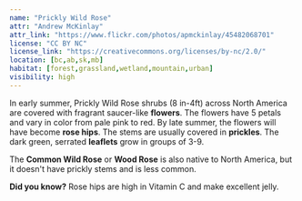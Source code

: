 ```yaml
---
name: "Prickly Wild Rose"
attr: "Andrew McKinlay"
attr_link: "https://www.flickr.com/photos/apmckinlay/45482068701"
license: "CC BY NC"
license_link: "https://creativecommons.org/licenses/by-nc/2.0/"
location: [bc,ab,sk,mb]
habitat: [forest,grassland,wetland,mountain,urban]
visibility: high
---
```

In early summer, Prickly Wild Rose shrubs (8 in-4ft) across North America are covered with fragrant saucer-like **flowers**. The flowers have 5 petals and vary in color from pale pink to red. By late summer, the flowers will have become **rose hips**. The stems are usually covered in **prickles**. The dark green, serrated **leaflets** grow in groups of 3-9.

The **Common Wild Rose** or **Wood Rose** is also native to North America, but it doesn't have prickly stems and is less common.

**Did you know?** Rose hips are high in Vitamin C and make excellent jelly.
